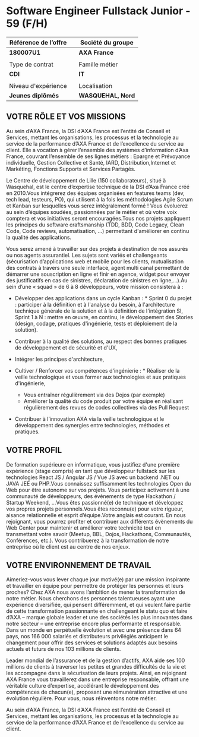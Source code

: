 # Software Engineer Fullstack Junior - 59 (F/H)


| Référence de l’offre |   | Société du groupe        |
|----------------------|---|--------------------------|
| **180007U1**             |   | **AXA France**               |
|                      |   |                          |
| Type de contrat      |   | Famille métier           |
| **CDI**                  |   |**IT**                      |
|                      |   |                          |
| Niveau d'expérience  |   | Localisation             |
| **Jeunes diplômés**      |   | **WASQUEHAL, Nord** |



## VOTRE RÔLE ET VOS MISSIONS

Au sein d’AXA France, la DSI d’AXA France est l’entité de Conseil et Services, mettant les organisations, les processus et la technologie au service de la performance d’AXA France et de l’excellence du service au client. Elle a vocation à gérer l’ensemble des systèmes d’information d’Axa France, couvrant l’ensemble de ses lignes métiers : Epargne et Prévoyance individuelle, Gestion Collective et Santé, IARD, Distribution,Internet et Markéting, Fonctions Supports et Services Partagés.

Le Centre de développement de Lille (150 collaborateurs), situé à Wasquehal, est le centre d’expertise technique de la DSI d’Axa France créé en 2010.Vous intégrerez des équipes organisées en features teams (dev, tech lead, testeurs, PO), qui utilisent à la fois les méthodologies Agile Scrum et Kanban sur lesquelles vous serez intégralement formé ! Vous évoluerez au sein d’équipes soudées, passionnées par le métier et où votre voix comptera et vos initiatives seront encouragées.Tous nos projets appliquent les principes du software craftsmanship (TDD, BDD, Code Legacy, Clean Code, Code reviews, automatisation, ...) permettant d'améliorer en continu la qualité des applications.

Vous serez amené à travailler sur des projets à destination de nos assurés ou nos agents assurantiel. Les sujets sont variés et challengeants (sécurisation d’applications web et mobile pour les clients, mutualisation des contrats à travers une seule interface, agent multi canal permettant de démarrer une souscription en ligne et finir en agence, widget pour envoyer des justificatifs en cas de sinistres, déclaration de sinistres en ligne,…).Au sein d’une « squad » de 6 à 8 développeurs, votre mission consistera à :

- Développer des applications dans un cycle Kanban : * Sprint 0 du projet : participer à la définition et à l'analyse du besoin, à l'architecture technique générale de la solution et à la définition de l'intégration SI,
    Sprint 1 à N : mettre en œuvre, en continu, le développement des Stories (design, codage, pratiques d'ingénierie, tests et déploiement de la solution).

- Contribuer à la qualité des solutions, au respect des bonnes pratiques de développement et de sécurité et d'UX,
- Intégrer les principes d'architecture,
- Cultiver / Renforcer vos compétences d'ingénierie : * Réaliser de la veille technologique et vous former aux technologies et aux pratiques d'ingénierie,
  * Vous entraîner régulièrement via des Dojos (par exemple)
  * Améliorer la qualité du code produit par votre équipe en réalisant régulièrement des revues de codes collectives via des Pull Request

- Contribuer à l’innovation AXA via la veille technologique et le développement des synergies entre technologies, méthodes et pratiques.

## VOTRE PROFIL

De formation supérieure en informatique, vous justifiez d'une première expérience (stage compris) en tant que développeur fullstack sur les technologies React JS / Angular JS / Vue JS avec un backend .NET ou JAVA JEE ou PHP.Vous connaissez suffisamment les technologies Open du Web pour être autonome sur vos projets.
Vous participez activement à une communauté de développeurs, des évènements de type Hackathon / Startup Weekend, …Vous êtes passionné(e) de technique et développez vos propres projets personnels.Vous êtes reconnu(e) pour votre rigueur, aisance relationnelle et esprit d’équipe.Votre anglais est courant.
En nous rejoignant, vous pourrez profiter et contribuer aux différents évènements du Web Center pour maintenir et améliorer votre technicité tout en transmettant votre savoir (Meetup, BBL, Dojos, Hackathons, Communautés, Conférences, etc.).
Vous contribuerez à la transformation de notre entreprise où le client est au centre de nos enjeux.

## VOTRE ENVIRONNEMENT DE TRAVAIL

Aimeriez-vous vous lever chaque jour motivé(e) par une mission inspirante et travailler en équipe pour permettre de protéger les personnes et leurs proches? Chez AXA nous avons l’ambition de mener la transformation de notre métier. Nous cherchons des personnes talentueuses ayant une expérience diversifiée, qui pensent différemment, et qui veulent faire partie de cette transformation passionnante en challengeant le statu quo et faire d’AXA – marque globale leader et une des sociétés les plus innovantes dans notre secteur – une entreprise encore plus performante et responsable. Dans un monde en perpétuelle évolution et avec une présence dans 64 pays, nos 166 000 salariés et distributeurs privilégiés anticipent le changement pour offrir des services et solutions adaptés aux besoins actuels et futurs de nos 103 millions de clients.

Leader mondial de l’assurance et de la gestion d’actifs, AXA aide ses 100 millions de clients à traverser les petites et grandes difficultés de la vie et les accompagne dans la sécurisation de leurs projets. Ainsi, en rejoignant AXA France vous travaillerez dans une entreprise responsable, offrant une véritable culture d’expertise, accélérant le développement des compétences de chacun(e), proposant une rémunération attractive et une évolution régulière. Pour vous, nous réinventons notre métier.

Au sein d’AXA France, la DSI d’AXA France est l’entité de Conseil et Services, mettant les organisations, les processus et la technologie au service de la performance d’AXA France et de l’excellence du service au client.